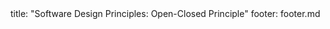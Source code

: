 <frontmatter>
title: "Software Design Principles: Open-Closed Principle"
footer: footer.md
</frontmatter>

<include src="navbar.md" boilerplate />

<include src="unit-inPage-asFlat.md" boilerplate />